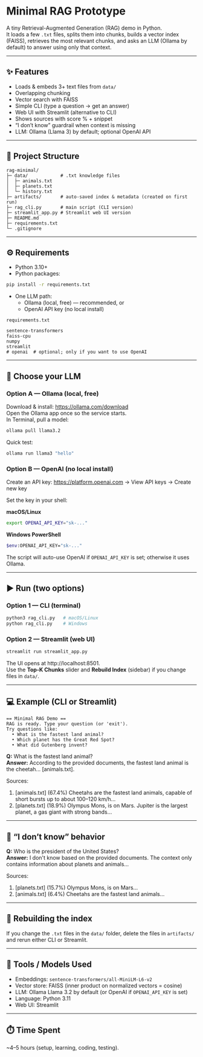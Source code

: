 # Minimal RAG Prototype

A tiny Retrieval-Augmented Generation (RAG) demo in Python.  
It loads a few `.txt` files, splits them into chunks, builds a vector index (FAISS), retrieves the most relevant chunks, and asks an LLM (Ollama by default) to answer using only that context.

---

## ✨ Features
- Loads & embeds 3+ text files from `data/`
- Overlapping chunking
- Vector search with FAISS
- Simple CLI (type a question → get an answer)
- Web UI with Streamlit (alternative to CLI)
- Shows sources with score % + snippet
- “I don’t know” guardrail when context is missing
- LLM: Ollama (Llama 3) by default; optional OpenAI API

---

## 📂 Project Structure
```
rag-minimal/
├─ data/            # .txt knowledge files
│  ├─ animals.txt
│  ├─ planets.txt
│  └─ history.txt
├─ artifacts/       # auto-saved index & metadata (created on first run)
├─ rag_cli.py       # main script (CLI version)
├─ streamlit_app.py # Streamlit web UI version
├─ README.md
├─ requirements.txt
└─ .gitignore
```

---

## ⚙️ Requirements
- Python 3.10+
- Python packages:
```bash
pip install -r requirements.txt
```
- One LLM path:
  - Ollama (local, free) — recommended, or
  - OpenAI API key (no local install)

`requirements.txt`
```text
sentence-transformers
faiss-cpu
numpy
streamlit
# openai  # optional; only if you want to use OpenAI
```

---

## 🧠 Choose your LLM

### Option A — Ollama (local, free)
Download & install: https://ollama.com/download  
Open the Ollama app once so the service starts.  
In Terminal, pull a model:
```bash
ollama pull llama3.2
```
Quick test:
```bash
ollama run llama3 "hello"
```

### Option B — OpenAI (no local install)
Create an API key: https://platform.openai.com → View API keys → Create new key  

Set the key in your shell:

**macOS/Linux**
```bash
export OPENAI_API_KEY="sk-..."
```

**Windows PowerShell**
```bash
$env:OPENAI_API_KEY="sk-..."
```

The script will auto-use OpenAI if `OPENAI_API_KEY` is set; otherwise it uses Ollama.

---

## ▶️ Run (two options)

### Option 1 — CLI (terminal)
```bash
python3 rag_cli.py   # macOS/Linux
python rag_cli.py    # Windows
```

### Option 2 — Streamlit (web UI)
```bash
streamlit run streamlit_app.py
```
The UI opens at http://localhost:8501.  
Use the **Top-K Chunks** slider and **Rebuild Index** (sidebar) if you change files in `data/`.

---

## 💻 Example (CLI or Streamlit)

```text
== Minimal RAG Demo ==
RAG is ready. Type your question (or 'exit').
Try questions like:
  • What is the fastest land animal?
  • Which planet has the Great Red Spot?
  • What did Gutenberg invent?
```

**Q:** What is the fastest land animal?  
**Answer:** According to the provided documents, the fastest land animal is the cheetah... [animals.txt].  

Sources:
1. [animals.txt] (67.4%) Cheetahs are the fastest land animals, capable of short bursts up to about 100–120 km/h…  
2. [planets.txt] (18.9%) Olympus Mons, is on Mars. Jupiter is the largest planet, a gas giant with strong bands…  

---

## 🙅 “I don’t know” behavior

**Q:** Who is the president of the United States?  
**Answer:** I don't know based on the provided documents. The context only contains information about planets and animals…  

Sources:
1. [planets.txt] (15.7%) Olympus Mons, is on Mars…  
2. [animals.txt] (6.4%) Cheetahs are the fastest land animals…  

---

## 🔄 Rebuilding the index
If you change the `.txt` files in the `data/` folder, delete the files in `artifacts/` and rerun either CLI or Streamlit.


---

## 🧪 Tools / Models Used
- Embeddings: `sentence-transformers/all-MiniLM-L6-v2`
- Vector store: FAISS (inner product on normalized vectors = cosine)
- LLM: Ollama Llama 3.2 by default (or OpenAI if `OPENAI_API_KEY` is set)
- Language: Python 3.11
- Web UI: Streamlit

---

## ⏱️ Time Spent
~4–5 hours (setup, learning, coding, testing).
